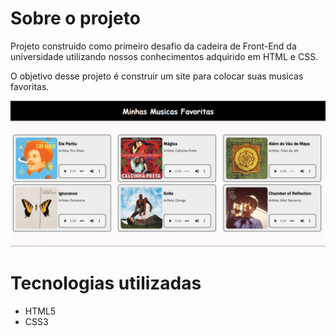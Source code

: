 # Sobre o projeto

Projeto construido como primeiro desafio da cadeira de Front-End da universidade utilizando nossos conhecimentos adquirido em HTML e CSS.

O objetivo desse projeto é construir um site para colocar suas musicas favoritas.

<img src="imagens\Site_Playlist.png">


# Tecnologias utilizadas
- HTML5
- CSS3

